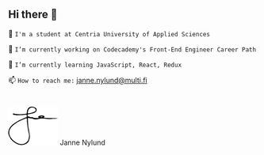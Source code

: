 Hi there 👋
------
<!--
**janne-nylund/janne-nylund** is a ✨ _special_ ✨ repository because its `README.md` (this file) appears on your GitHub profile.

Here are some ideas to get you started:
-->
🏫  `I'm a student at Centria University of Applied Sciences`

🔨  `I’m currently working on Codecademy's Front-End Engineer Career Path`

🚀  `I’m currently learning JavaScript, React, Redux`

📫  `How to reach me:` [janne.nylund@multi.fi](mailto:janne.nylund@multi.fi)

# 

<img src="name.png" width="100" /> Janne Nylund
